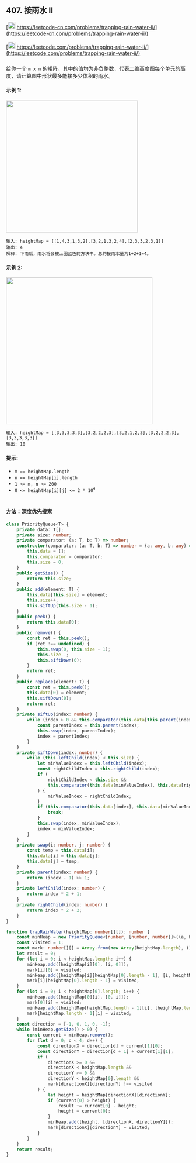 ## 407. 接雨水 II

[<img src="https://static.leetcode-cn.com/cn-mono-assets/production/assets/logo-dark-cn.c42314a8.svg" height="20" /> https://leetcode-cn.com/problems/trapping-rain-water-ii/](https://leetcode-cn.com/problems/trapping-rain-water-ii/)

[<img src="https://assets.leetcode.com/static_assets/public/webpack_bundles/images/logo-dark.e99485d9b.svg" height="20"/> https://leetcode.com/problems/trapping-rain-water-ii/](https://leetcode.com/problems/trapping-rain-water-ii/)

###

给你一个 `m x n` 的矩阵，其中的值均为非负整数，代表二维高度图每个单元的高度，请计算图中形状最多能接多少体积的雨水。

#### 示例 1:

<img src="https://assets.leetcode.com/uploads/2021/04/08/trap1-3d.jpg" width="361" />

```
输入: heightMap = [[1,4,3,1,3,2],[3,2,1,3,2,4],[2,3,3,2,3,1]]
输出: 4
解释: 下雨后，雨水将会被上图蓝色的方块中。总的接雨水量为1+2+1=4。
```

#### 示例 2:

<img src="https://assets.leetcode.com/uploads/2021/04/08/trap2-3d.jpg" width="401" />

```
输入: heightMap = [[3,3,3,3,3],[3,2,2,2,3],[3,2,1,2,3],[3,2,2,2,3],[3,3,3,3,3]]
输出: 10
```

#### 提示:

-   `m == heightMap.length`
-   `n == heightMap[i].length`
-   `1 <= m, n <= 200`
-   `0 <= heightMap[i][j] <= 2 * 10`<sup>`4`</sup>

#

#### 方法：深度优先搜索

```ts
class PriorityQueue<T> {
    private data: T[];
    private size: number;
    private comparator: (a: T, b: T) => number;
    constructor(comparator: (a: T, b: T) => number = (a: any, b: any) => a - b) {
        this.data = [];
        this.comparator = comparator;
        this.size = 0;
    }
    public getSize() {
        return this.size;
    }
    public add(element: T) {
        this.data[this.size] = element;
        this.size++;
        this.siftUp(this.size - 1);
    }
    public peek() {
        return this.data[0];
    }
    public remove() {
        const ret = this.peek();
        if (ret !== undefined) {
            this.swap(0, this.size - 1);
            this.size--;
            this.siftDown(0);
        }
        return ret;
    }
    public replace(element: T) {
        const ret = this.peek();
        this.data[0] = element;
        this.siftDown(0);
        return ret;
    }
    private siftUp(index: number) {
        while (index > 0 && this.comparator(this.data[this.parent(index)], this.data[index]) > 0) {
            const parentIndex = this.parent(index);
            this.swap(index, parentIndex);
            index = parentIndex;
        }
    }
    private siftDown(index: number) {
        while (this.leftChild(index) < this.size) {
            let minValueIndex = this.leftChild(index);
            const rightChildIndex = this.rightChild(index);
            if (
                rightChildIndex < this.size &&
                this.comparator(this.data[minValueIndex], this.data[rightChildIndex]) > 0
            ) {
                minValueIndex = rightChildIndex;
            }
            if (this.comparator(this.data[index], this.data[minValueIndex]) < 0) {
                break;
            }
            this.swap(index, minValueIndex);
            index = minValueIndex;
        }
    }
    private swap(i: number, j: number) {
        const temp = this.data[i];
        this.data[i] = this.data[j];
        this.data[j] = temp;
    }
    private parent(index: number) {
        return (index - 1) >> 1;
    }
    private leftChild(index: number) {
        return index * 2 + 1;
    }
    private rightChild(index: number) {
        return index * 2 + 2;
    }
}

function trapRainWater(heightMap: number[][]): number {
    const minHeap = new PriorityQueue<[number, [number, number]]>((a, b) => a[0] - b[0]);
    const visited = 1;
    const mark: number[][] = Array.from(new Array(heightMap.length), () => new Array(heightMap[0].length));
    let result = 0;
    for (let i = 0; i < heightMap.length; i++) {
        minHeap.add([heightMap[i][0], [i, 0]]);
        mark[i][0] = visited;
        minHeap.add([heightMap[i][heightMap[0].length - 1], [i, heightMap[0].length - 1]]);
        mark[i][heightMap[0].length - 1] = visited;
    }
    for (let i = 0; i < heightMap[0].length; i++) {
        minHeap.add([heightMap[0][i], [0, i]]);
        mark[0][i] = visited;
        minHeap.add([heightMap[heightMap.length - 1][i], [heightMap.length - 1, i]]);
        mark[heightMap.length - 1][i] = visited;
    }
    const direction = [-1, 0, 1, 0, -1];
    while (minHeap.getSize() > 0) {
        const current = minHeap.remove();
        for (let d = 0; d < 4; d++) {
            const directionX = direction[d] + current[1][0];
            const directionY = direction[d + 1] + current[1][1];
            if (
                directionX >= 0 &&
                directionX < heightMap.length &&
                directionY >= 0 &&
                directionY < heightMap[0].length &&
                mark[directionX][directionY] !== visited
            ) {
                let height = heightMap[directionX][directionY];
                if (current[0] > height) {
                    result += current[0] - height;
                    height = current[0];
                }
                minHeap.add([height, [directionX, directionY]]);
                mark[directionX][directionY] = visited;
            }
        }
    }
    return result;
}
```
